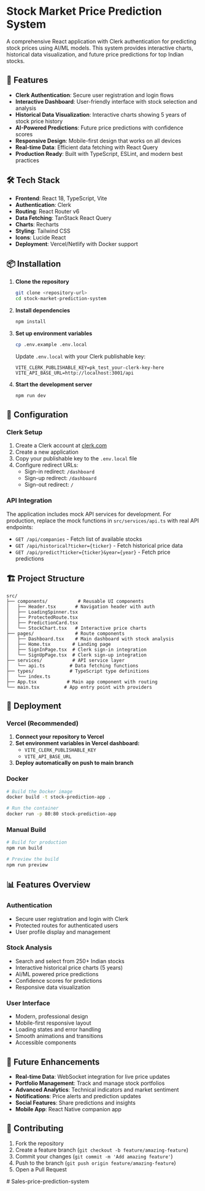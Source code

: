 # Stock Market Price Prediction System

A comprehensive React application with Clerk authentication for predicting stock prices using AI/ML models. This system provides interactive charts, historical data visualization, and future price predictions for top Indian stocks.

## 🚀 Features

- **Clerk Authentication**: Secure user registration and login flows
- **Interactive Dashboard**: User-friendly interface with stock selection and analysis
- **Historical Data Visualization**: Interactive charts showing 5 years of stock price history
- **AI-Powered Predictions**: Future price predictions with confidence scores
- **Responsive Design**: Mobile-first design that works on all devices
- **Real-time Data**: Efficient data fetching with React Query
- **Production Ready**: Built with TypeScript, ESLint, and modern best practices

## 🛠️ Tech Stack

- **Frontend**: React 18, TypeScript, Vite
- **Authentication**: Clerk
- **Routing**: React Router v6
- **Data Fetching**: TanStack React Query
- **Charts**: Recharts
- **Styling**: Tailwind CSS
- **Icons**: Lucide React
- **Deployment**: Vercel/Netlify with Docker support

## 📦 Installation

1. **Clone the repository**
   ```bash
   git clone <repository-url>
   cd stock-market-prediction-system
   ```

2. **Install dependencies**
   ```bash
   npm install
   ```

3. **Set up environment variables**
   ```bash
   cp .env.example .env.local
   ```
   
   Update `.env.local` with your Clerk publishable key:
   ```
   VITE_CLERK_PUBLISHABLE_KEY=pk_test_your-clerk-key-here
   VITE_API_BASE_URL=http://localhost:3001/api
   ```

4. **Start the development server**
   ```bash
   npm run dev
   ```

## 🔧 Configuration

### Clerk Setup

1. Create a Clerk account at [clerk.com](https://clerk.com)
2. Create a new application
3. Copy your publishable key to the `.env.local` file
4. Configure redirect URLs:
   - Sign-in redirect: `/dashboard`
   - Sign-up redirect: `/dashboard`
   - Sign-out redirect: `/`

### API Integration

The application includes mock API services for development. For production, replace the mock functions in `src/services/api.ts` with real API endpoints:

- `GET /api/companies` - Fetch list of available stocks
- `GET /api/historical?ticker={ticker}` - Fetch historical price data
- `GET /api/predict?ticker={ticker}&year={year}` - Fetch price predictions

## 🏗️ Project Structure

```
src/
├── components/           # Reusable UI components
│   ├── Header.tsx       # Navigation header with auth
│   ├── LoadingSpinner.tsx
│   ├── ProtectedRoute.tsx
│   ├── PredictionCard.tsx
│   └── StockChart.tsx   # Interactive price charts
├── pages/               # Route components
│   ├── Dashboard.tsx    # Main dashboard with stock analysis
│   ├── Home.tsx        # Landing page
│   ├── SignInPage.tsx  # Clerk sign-in integration
│   └── SignUpPage.tsx  # Clerk sign-up integration
├── services/           # API service layer
│   └── api.ts         # Data fetching functions
├── types/             # TypeScript type definitions
│   └── index.ts
├── App.tsx           # Main app component with routing
└── main.tsx         # App entry point with providers
```

## 🚀 Deployment

### Vercel (Recommended)

1. **Connect your repository to Vercel**
2. **Set environment variables in Vercel dashboard:**
   - `VITE_CLERK_PUBLISHABLE_KEY`
   - `VITE_API_BASE_URL`
3. **Deploy automatically on push to main branch**

### Docker

```bash
# Build the Docker image
docker build -t stock-prediction-app .

# Run the container
docker run -p 80:80 stock-prediction-app
```

### Manual Build

```bash
# Build for production
npm run build

# Preview the build
npm run preview
```

## 📊 Features Overview

### Authentication
- Secure user registration and login with Clerk
- Protected routes for authenticated users
- User profile display and management

### Stock Analysis
- Search and select from 250+ Indian stocks
- Interactive historical price charts (5 years)
- AI/ML powered price predictions
- Confidence scores for predictions
- Responsive data visualization

### User Interface
- Modern, professional design
- Mobile-first responsive layout
- Loading states and error handling
- Smooth animations and transitions
- Accessible components

## 🔮 Future Enhancements

- **Real-time Data**: WebSocket integration for live price updates
- **Portfolio Management**: Track and manage stock portfolios
- **Advanced Analytics**: Technical indicators and market sentiment
- **Notifications**: Price alerts and prediction updates
- **Social Features**: Share predictions and insights
- **Mobile App**: React Native companion app

## 🤝 Contributing

1. Fork the repository
2. Create a feature branch (`git checkout -b feature/amazing-feature`)
3. Commit your changes (`git commit -m 'Add amazing feature'`)
4. Push to the branch (`git push origin feature/amazing-feature`)
5. Open a Pull Request

#   S a l e s - p r i c e - p r e d i c t i o n - s y s t e m  
 